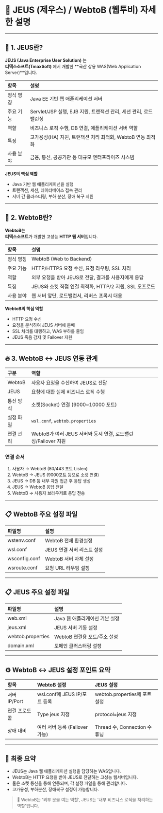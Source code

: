 
# 📘 JEUS (제우스) / WebtoB (웹투비) 자세한 설명

---

## 🧩 1. JEUS란?

**JEUS (Java Enterprise User Solution)** 는  
**티맥스소프트(TmaxSoft)** 에서 개발한 **국산 상용 WAS(Web Application Server)**입니다.

| 항목 | 설명 |
|:---|:---|
| 정식 명칭 | Java EE 기반 웹 애플리케이션 서버 |
| 주요 기능 | Servlet/JSP 실행, EJB 지원, 트랜잭션 관리, 세션 관리, 로드밸런싱 |
| 역할 | 비즈니스 로직 수행, DB 연결, 애플리케이션 서버 역할 |
| 특징 | 고가용성(HA) 지원, 트랜잭션 처리 최적화, WebtoB 연동 최적화 |
| 사용 분야 | 금융, 통신, 공공기관 등 대규모 엔터프라이즈 시스템 |

**JEUS의 핵심 역할**
- Java 기반 웹 애플리케이션을 실행
- 트랜잭션, 세션, 데이터베이스 접속 관리
- 서버 간 클러스터링, 부하 분산, 장애 복구 지원

---

## 🧩 2. WebtoB란?

**WebtoB**는  
**티맥스소프트**가 개발한 고성능 **HTTP 웹 서버**입니다.

| 항목 | 설명 |
|:---|:---|
| 정식 명칭 | WebtoB (Web to Backend) |
| 주요 기능 | HTTP/HTTPS 요청 수신, 요청 라우팅, SSL 처리 |
| 역할 | 외부 요청을 받아 JEUS로 전달, 결과를 사용자에게 응답 |
| 특징 | JEUS와 소켓 직접 연결 최적화, HTTP/2 지원, SSL 오프로드 |
| 사용 분야 | 웹 서버 앞단, 로드밸런서, 리버스 프록시 대용 |

**WebtoB의 핵심 역할**
- HTTP 요청 수신
- 요청을 분석하여 JEUS 서버에 분배
- SSL 처리를 대행하고, WAS 부하를 줄임
- JEUS 죽음 감지 및 Failover 지원

---

## 🔥 3. WebtoB ↔ JEUS 연동 관계

| 구분 | 역할 |
|:---|:---|
| WebtoB | 사용자 요청을 수신하여 JEUS로 전달 |
| JEUS | 요청에 대한 실제 비즈니스 로직 수행 |
| 통신 방식 | 소켓(Socket) 연결 (9000~10000 포트) |
| 설정 파일 | `wsl.conf`, `webtob.properties` |
| 연결 관리 | WebtoB가 여러 JEUS 서버와 동시 연결, 로드밸런싱/Failover 지원 |

### 연결 순서
1. 사용자 → WebtoB (80/443 포트 Listen)
2. WebtoB → JEUS (9000포트 등으로 소켓 연결)
3. JEUS → DB 등 내부 자원 접근 후 응답 생성
4. JEUS → WebtoB 응답 전달
5. WebtoB → 사용자 브라우저로 응답 전송

---

## 📋 WebtoB 주요 설정 파일

| 파일명 | 설명 |
|:---|:---|
| wstenv.conf | WebtoB 전체 환경설정 |
| wsl.conf | JEUS 연결 서버 리스트 설정 |
| wsconfig.conf | WebtoB 서버 자체 설정 |
| wsroute.conf | 요청 URL 라우팅 설정 |

---

## 📋 JEUS 주요 설정 파일

| 파일명 | 설명 |
|:---|:---|
| web.xml | Java 웹 애플리케이션 기본 설정 |
| jeus.xml | JEUS 서버 기동 설정 |
| webtob.properties | WebtoB 연결용 포트/주소 설정 |
| domain.xml | 도메인 클러스터링 설정 |

---

## ⚙️ WebtoB ↔ JEUS 설정 포인트 요약

| 항목 | WebtoB 설정 | JEUS 설정 |
|:---|:---|:---|
| 서버 IP/Port | wsl.conf에 JEUS IP/포트 등록 | webtob.properties에 포트 설정 |
| 연결 프로토콜 | Type jeus 지정 | protocol=jeus 지정 |
| 장애 대비 | 여러 서버 등록 (Failover 가능) | Thread 수, Connection 수 튜닝 |


---

## 📜 최종 요약

- JEUS는 Java 웹 애플리케이션 실행을 담당하는 WAS입니다.
- WebtoB는 HTTP 요청을 받아 JEUS로 전달하는 고성능 웹서버입니다.
- 둘은 소켓 통신을 통해 연동되며, 각 설정 파일을 통해 관리합니다.
- 고가용성, 부하분산, 장애복구 설정이 가능합니다.

> 🎯 WebtoB는 '외부 문을 여는 역할', JEUS는 '내부 비즈니스 로직을 처리하는 역할'입니다.
